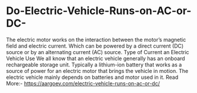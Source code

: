 # Do-Electric-Vehicle-Runs-on-AC-or-DC-
The electric motor works on the interaction between the motor’s magnetic field and electric current. Which can be powered by a direct current (DC) source or by an alternating current (AC) source.  Type of Current an Electric Vehicle Use We all know that an electric vehicle generally has an onboard rechargeable storage unit. Typically a lithium-ion battery that works as a source of power for an electric motor that brings the vehicle in motion. The electric vehicle mainly depends on batteries and motor used in it. Read More:- https://aargoev.com/electric-vehicle-runs-on-ac-or-dc/
